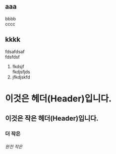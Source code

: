 ## aaa  
bbbb  
cccc  
## kkkk  
fdsafdsaf  
fdsfdsf  

1. fkdsjf  
fkdjsfjds  
2. jfkdjskfd  
# 이것은 헤더(Header)입니다.
## 이것은 작은 헤더(Header)입니다.
### 더 작은
###### 완전 작은
